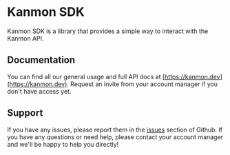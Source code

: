 # Kanmon SDK

Kanmon SDK is a library that provides a simple way to interact with the Kanmon API.

## Documentation

You can find all our general usage and full API docs at [https://kanmon.dev](https://kanmon.dev). Request an invite from your account manager if you don't have access yet.

## Support

If you have any issues, please report them in the [issues](https://github.com/Kanmon/sdk/issues) section of Github. If you have any questions or need help, please contact your account manager and we'll be happy to help you directly!
